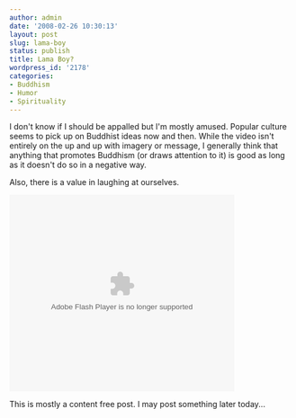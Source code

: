 ```yaml
---
author: admin
date: '2008-02-26 10:30:13'
layout: post
slug: lama-boy
status: publish
title: Lama Boy?
wordpress_id: '2178'
categories:
- Buddhism
- Humor
- Spirituality
---
```

I don't know if I should be appalled but I'm mostly amused. Popular culture seems to pick up on Buddhist ideas now and then. While the video isn't entirely on the up and up with imagery or message, I generally think that anything that promotes Buddhism (or draws attention to it) is good as long as it doesn't do so in a negative way.

Also, there is a value in laughing at ourselves.

<lj-embed><object width="400" height="350"><param name="allowFullScreen" value="true" /><param name="movie" value="http://www.superdeluxe.com/static/swf/share_vidplayer.swf" /><param name="FlashVars" value="id=D81F2344BF5AC7BB05A896EF37C87AEEAA2634206E5D31EC" /><embed src="http://www.superdeluxe.com/static/swf/share_vidplayer.swf" FlashVars="id=D81F2344BF5AC7BB05A896EF37C87AEEAA2634206E5D31EC" type="application/x-shockwave-flash" width="400" height="350" allowFullScreen="true" ></embed></object></lj-embed>

This is mostly a content free post. I may post something later today...
